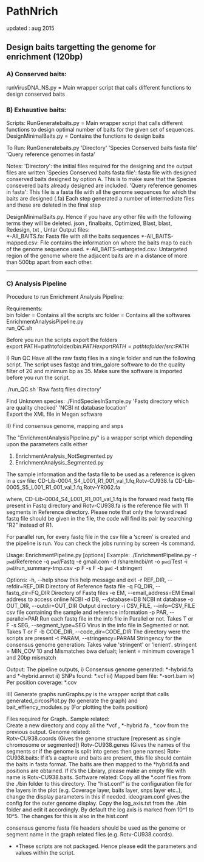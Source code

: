 # PathNrich
updated : aug 2015
 
## Design baits targetting the genome for enrichment (120bp)  
### A) Conserved baits: 

runVirusDNA_NS.py = Main wrapper script that calls different functions to design conserved baits
 
### B) Exhaustive baits: 
 
Scripts: 
RunGeneratebaits.py  = Main wrapper script that calls different functions to design optimal number of baits for the given set of sequences. 
DesignMinimalBaits.py = Contains the functions to design baits 
 
To Run: 
RunGeneratebaits.py  'Directory'  'Species Conserved baits fasta file'  'Query reference genomes in fasta' 
 
Notes: 
'Directory': the initial files required for the designing and the output files are written
'Species Conserved baits fasta file': fasta file with designed conserved baits designed by option A. This is to make sure that the Species consevered baits already designed are included.
'Query reference genomes in fasta': This file is a fasta file with all the genome sequences for which the baits are designed (.fa) 
Each step generated a number of intermediate files and these are deleted in the final step 

DesignMinimalBaits.py. Hence if you have any other file with the following terms they will be deleted.  json , finalbaits, Optimized, Blast, blast, Redesign, txt , Untar 
Output files:  
*-All_BAITS.fa: Fasta file with all the baits sequences 
*-All_BAITS-mapped.csv: File contains the information on where the baits map to each of the genome sequence used. 
*-All_BAITS-untargeted.csv: Untargeted region of the genome where the adjacent baits are in a distance of more than 500bp apart from each other. 
 

-------------------------------------------------------------------------------------------------------- 
###  C) Analysis Pipeline  
 
Procedure to run Enrichment Analysis Pipeline: 
 
Requirements:  
bin folder = Contains all the scripts 
src folder = Contains all the softwares 
EnrichmentAnalysisPipeline.py  
run_QC.sh 
 
Before you run the scripts export the folders  
export PATH=pathtofolder/bin:$PATH 
export PATH=pathtofolder/src:$PATH 
 
 
I) Run QC 
Have all the raw fastq files in a single folder and run the following script. The script uses fastqc and trim_galore software to do the quality filter of 20 and minimum bp as 35. Make sure the software is imported before you run the script. 
 
./run_QC.sh  'Raw fastq files directory' 
 
Find Unknown species: 
./FindSpeciesInSample.py  'Fastq directory which are quality checked'  'NCBI nt database location'  
Export the XML file in Megan software 
 
II) Find consensus genome, mapping and snps 
 
The "EnrichmentAnalysisPipeline.py" is a wrapper script which depending upon the parameters calls either 
1) EnrichmentAnalysis_NotSegmented.py 
2) EnrichmentAnalysis_Segmented.py 
 
The sample information and the fasta file to be used as a reference is given in a csv file: 
CD-Lib-0004_S4_L001_R1_001_val_1.fq,Rotv-CU938.fa 
CD-Lib-0005_S5_L001_R1_001_val_1.fq,Rotv-YR062.fa 
 
where, CD-Lib-0004_S4_L001_R1_001_val_1.fq is the forward read fastq file present in Fastq directory and Rotv-CU938.fa is the reference file with 11 segments in Reference directory. Please note that only the forward read fastq file should be given in the file, the code will find its pair by searching "R2" instead of R1. 
 
For parallel run, for every fastq file in the csv file a ‘screen’ is created and the pipeline is run. You can check the jobs running by screen -ls command. 
 
Usage: EnrichmentPipeline.py [options] 
Example: ./EnrichmentPipeline.py -r `pwd`/Reference -q `pwd`/Fastq -e gmail.com -d /share/ncbi/nt -o `pwd`/Test -i `pwd`/run_summary-tmp.csv -p F -s F -b `pwd` -t stringent 
 
Options: 
  -h, --help            show this help message and exit 
  -r REF_DIR, --refdir=REF_DIR 
                        Directory of Reference fasta file 
  -q FQ_DIR, --fastq_dir=FQ_DIR 
                        Directory of Fastq files 
  -e EM, --email_address=EM 
                        Email address to access online NCBI 
  -d DB, --database=DB  NCBI nt database 
  -o OUT_DIR, --outdir=OUT_DIR 
                        Output directory 
  -i CSV_FILE, --info=CSV_FILE 
                        csv file containing the sample and reference information 
 -p PAR, --parallel=PAR 
                        Run each fastq file in the info file in Parallel or not. Takes T or F 
-s SEG, --segment_type=SEG 
                        Virus in the info file in Segmented or not. Takes T or F 
-b CODE_DIR, --code_dir=CODE_DIR 
                        The directory were the scripts are present 
 -t PARAM, --stringency=PARAM 
                        Stringency for the consensus genome generation: Takes 
                        value 'stringent' or 'lenient'. stringent = MIN_COV 10 
                        and Mismatches bwa defualt; lenient = minimum coverage 
                        1 and 20bp mismatch 
 
Output: 
The pipeline outputs, 
i) Consensus genome generated: *-hybrid.fa and *-hybrid.annot 
ii) SNPs found: *.vcf 
iii) Mapped bam file: *-sort.bam 
iv) Per position coverage: *.cov 
 
 
III) Generate graphs 
runGraphs.py is the wrapper script that calls generated_circosPlot.py (to generate the graph) and bait_effiency_modules.py (For plotting the baits position) 
 
Files required for Graph.. 
Sample related:  
Create a new directory and copy all the *vcf , *-hybrid.fa , *.cov from the previous output. 
Genome related:  
Rotv-CU938.coords (Gives the genome structure [represent as single chromosome or segmented]) 
Rotv-CU938.genes (Gives the names of the segments or if the genome is split into genes then gene names) 
Rotv-CU938.baits: If it’s a capture and baits are present, this file should contain the baits in fasta format. The baits are then mapped to the *hybrid.fa and positions are obtained. If it’s the Library, please make an empty file with name is Rotv-CU938.baits. 
Software related: 
Copy all the *.conf files from the ./bin folder to this directory. The “hist.conf” is the configuration file for the layers in the plot (e.g. Coverage layer, baits layer, snps layer etc..), change the display parameters in this if needed. ideogram.conf gives the config for the outer genome display. 
Copy the log_axis.txt from the ./bin folder and edit it accordingly. By default the log axis is marked from 10^1 to 10^5. The changes for this is also in the hist.conf 
 
consensus genome fasta file headers should be used as the genome or segment name in the graph related files (e.g. Rotv-CU938.coords). 
 
* *These scripts are not packaged. Hence please edit the parameters and values within the script. 
